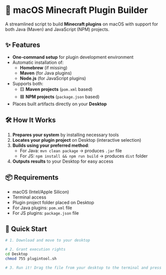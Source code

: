 # 🍎 macOS Minecraft Plugin Builder

A streamlined script to build **Minecraft plugins** on macOS with support for both Java (Maven) and JavaScript (NPM) projects.

## ✨ Features

- **One-command setup** for plugin development environment
- Automatic installation of:
  - **Homebrew** (if missing)
  - **Maven** (for Java plugins)
  - **Node.js** (for JavaScript plugins)
- Supports both:
  - 🟨 **Maven projects** (`pom.xml` based)
  - 🟦 **NPM projects** (`package.json` based)
- Places built artifacts directly on your **Desktop**

## 🛠️ How It Works

1. **Prepares your system** by installing necessary tools
2. **Locates your plugin project** on Desktop (interactive selection)
3. **Builds using your preferred method**:
   - For Java: `mvn clean package` → produces `.jar` file
   - For JS: `npm install && npm run build` → produces `dist` folder
4. **Outputs results** to your Desktop for easy access

## 📦 Requirements

- macOS (Intel/Apple Silicon)
- Terminal access
- Plugin project folder placed on Desktop
- For Java plugins: `pom.xml` file
- For JS plugins: `package.json` file

## 🚀 Quick Start

```bash
# 1. Download and move to your desktop

# 2. Grant execution rights
cd Desktop
chmod 755 plugintool.sh

# 3. Run it! Drag the file from your desktop to the terminal and press enter

